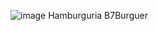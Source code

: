 ![image](https://github.com/LeonardoAlvesOliveira/Hamburgueria/assets/126174633/80b673b9-dd8e-420b-9682-0cb3acd31657)
Hamburguria B7Burguer
